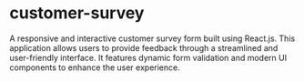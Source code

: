 # customer-survey
A responsive and interactive customer survey form built using React.js. This application allows users to provide feedback through a streamlined and user-friendly interface. It features dynamic form validation and modern UI components to enhance the user experience.
